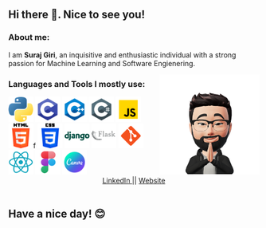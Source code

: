## **Hi there 👋. Nice to see you!**

### **About me:**
I am **Suraj Giri**, an inquisitive and enthusiastic individual with a strong passion for Machine Learning and Software Engienering.

<img align="right" src="./assets/icons/avatar.png" height="200px">

### **Languages and Tools I mostly use:**

<div>
<img src = "./assets/icons/python.png" height = 50px href="https://www.python.org/"/>
<img src = "./assets/icons/c.png" height = 50px>
<img src = "./assets/icons/c++.png" height = 50px>
<img src = "./assets/icons/c_sharp.png" height = 50px>
<img src = "./assets/icons/javascript.png" height = 50px>
<img src = "./assets/icons/html.png" height = 50px>f
<img src = "./assets/icons/css.png" height = 50px>
<img src = "./assets/icons/django.png" height = 50px>
<img src = "./assets/icons/flask.png" height = 50px>
<img src = "./assets/icons/git.png" height = 50px>
<img src = "./assets/icons/react.png" height = 50px>
<img src = "./assets/icons/figma.png" height = 50px>
<img src = "./assets/icons/canva.png" height = 50px>
</div>

<div align="center">
<a align="center" href="https://www.linkedin.com/in/surajgiri7/">
LinkedIn
</a>||
<a align="center" href="https://www.girisuraj.com.np">
Website
</a><br>
<img align="center" src="https://komarev.com/ghpvc/?username=surajgiri7&style=flat-square&color=blue" alt=""/>
</div>

## Have a nice day! 😊






<!--
**surajgiri7/surajgiri7** is a ✨ _special_ ✨ repository because its `README.md` (this file) appears on your GitHub profile.

Here are some ideas to get you started:

- 🔭 I’m currently working on ...
- 🌱 I’m currently learning ...
- 👯 I’m looking to collaborate on ...
- 🤔 I’m looking for help with ...
- 💬 Ask me about ...
- 📫 How to reach me: ...
- 😄 Pronouns: ...
- ⚡ Fun fact: ...
-->
